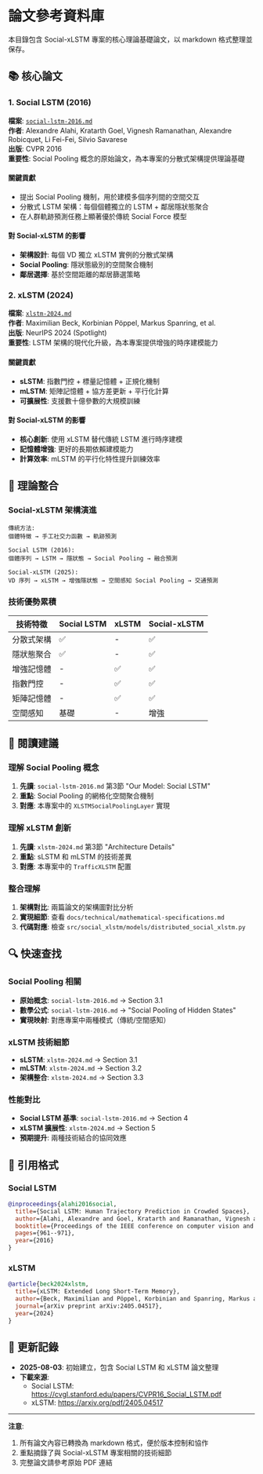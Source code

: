 # 論文參考資料庫

本目錄包含 Social-xLSTM 專案的核心理論基礎論文，以 markdown 格式整理並保存。

## 📚 核心論文

### 1. Social LSTM (2016)
**檔案**: [`social-lstm-2016.md`](social-lstm-2016.md)  
**作者**: Alexandre Alahi, Kratarth Goel, Vignesh Ramanathan, Alexandre Robicquet, Li Fei-Fei, Silvio Savarese  
**出版**: CVPR 2016  
**重要性**: Social Pooling 概念的原始論文，為本專案的分散式架構提供理論基礎

#### 關鍵貢獻
- 提出 Social Pooling 機制，用於建模多個序列間的空間交互
- 分散式 LSTM 架構：每個個體獨立的 LSTM + 鄰居隱狀態聚合
- 在人群軌跡預測任務上顯著優於傳統 Social Force 模型

#### 對 Social-xLSTM 的影響
- **架構設計**: 每個 VD 獨立 xLSTM 實例的分散式架構
- **Social Pooling**: 隱狀態級別的空間聚合機制
- **鄰居選擇**: 基於空間距離的鄰居篩選策略

### 2. xLSTM (2024) 
**檔案**: [`xlstm-2024.md`](xlstm-2024.md)  
**作者**: Maximilian Beck, Korbinian Pöppel, Markus Spanring, et al.  
**出版**: NeurIPS 2024 (Spotlight)  
**重要性**: LSTM 架構的現代化升級，為本專案提供增強的時序建模能力

#### 關鍵貢獻
- **sLSTM**: 指數門控 + 標量記憶體 + 正規化機制
- **mLSTM**: 矩陣記憶體 + 協方差更新 + 平行化計算
- **可擴展性**: 支援數十億參數的大規模訓練

#### 對 Social-xLSTM 的影響
- **核心創新**: 使用 xLSTM 替代傳統 LSTM 進行時序建模
- **記憶體增強**: 更好的長期依賴建模能力
- **計算效率**: mLSTM 的平行化特性提升訓練效率

## 🔗 理論整合

### Social-xLSTM 架構演進

```
傳統方法:
個體特徵 → 手工社交力函數 → 軌跡預測

Social LSTM (2016):
個體序列 → LSTM → 隱狀態 → Social Pooling → 融合預測

Social-xLSTM (2025):
VD 序列 → xLSTM → 增強隱狀態 → 空間感知 Social Pooling → 交通預測
```

### 技術優勢累積

| 技術特徵 | Social LSTM | xLSTM | Social-xLSTM |
|---------|-------------|--------|--------------|
| 分散式架構 | ✅ | - | ✅ |
| 隱狀態聚合 | ✅ | - | ✅ |
| 增強記憶體 | - | ✅ | ✅ |
| 指數門控 | - | ✅ | ✅ |
| 矩陣記憶體 | - | ✅ | ✅ |
| 空間感知 | 基礎 | - | 增強 |

## 📖 閱讀建議

### 理解 Social Pooling 概念
1. **先讀**: `social-lstm-2016.md` 第3節 "Our Model: Social LSTM"
2. **重點**: Social Pooling 的網格化空間聚合機制
3. **對應**: 本專案中的 `XLSTMSocialPoolingLayer` 實現

### 理解 xLSTM 創新
1. **先讀**: `xlstm-2024.md` 第3節 "Architecture Details"  
2. **重點**: sLSTM 和 mLSTM 的技術差異
3. **對應**: 本專案中的 `TrafficXLSTM` 配置

### 整合理解
1. **架構對比**: 兩篇論文的架構圖對比分析
2. **實現細節**: 查看 `docs/technical/mathematical-specifications.md`
3. **代碼對應**: 檢查 `src/social_xlstm/models/distributed_social_xlstm.py`

## 🔍 快速查找

### Social Pooling 相關
- **原始概念**: `social-lstm-2016.md` → Section 3.1
- **數學公式**: `social-lstm-2016.md` → "Social Pooling of Hidden States"
- **實現映射**: 對應專案中兩種模式（傳統/空間感知）

### xLSTM 技術細節
- **sLSTM**: `xlstm-2024.md` → Section 3.1
- **mLSTM**: `xlstm-2024.md` → Section 3.2  
- **架構整合**: `xlstm-2024.md` → Section 3.3

### 性能對比
- **Social LSTM 基準**: `social-lstm-2016.md` → Section 4
- **xLSTM 擴展性**: `xlstm-2024.md` → Section 5
- **預期提升**: 兩種技術結合的協同效應

## 📝 引用格式

### Social LSTM
```bibtex
@inproceedings{alahi2016social,
  title={Social LSTM: Human Trajectory Prediction in Crowded Spaces},
  author={Alahi, Alexandre and Goel, Kratarth and Ramanathan, Vignesh and Robicquet, Alexandre and Fei-Fei, Li and Savarese, Silvio},
  booktitle={Proceedings of the IEEE conference on computer vision and pattern recognition},
  pages={961--971},
  year={2016}
}
```

### xLSTM  
```bibtex
@article{beck2024xlstm,
  title={xLSTM: Extended Long Short-Term Memory},
  author={Beck, Maximilian and Pöppel, Korbinian and Spanring, Markus and Auer, Andreas and Prudnikova, Oleksandra and Kopp, Michael and Klambauer, Günter and Brandstetter, Johannes and Hochreiter, Sepp},
  journal={arXiv preprint arXiv:2405.04517},
  year={2024}
}
```

## 🔄 更新記錄

- **2025-08-03**: 初始建立，包含 Social LSTM 和 xLSTM 論文整理
- **下載來源**: 
  - Social LSTM: https://cvgl.stanford.edu/papers/CVPR16_Social_LSTM.pdf
  - xLSTM: https://arxiv.org/pdf/2405.04517

---

**注意**: 
1. 所有論文內容已轉換為 markdown 格式，便於版本控制和協作
2. 重點摘錄了與 Social-xLSTM 專案相關的技術細節
3. 完整論文請參考原始 PDF 連結